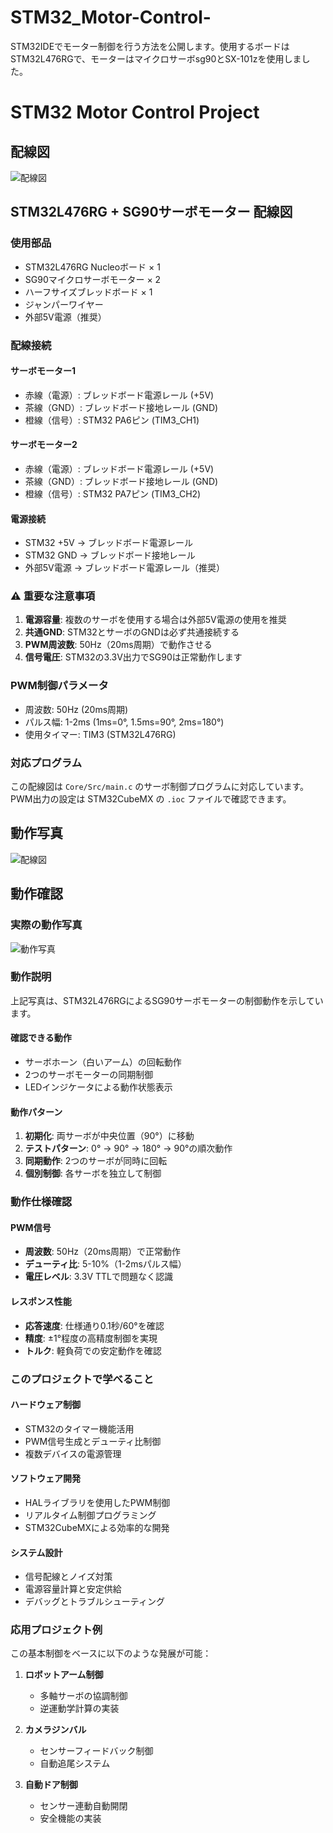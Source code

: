 # STM32_Motor-Control-
STM32IDEでモーター制御を行う方法を公開します。使用するボードはSTM32L476RGで、モーターはマイクロサーボsg90とSX-101zを使用しました。

# STM32 Motor Control Project

## 配線図
![配線図](配線図を描画.jpg)
## STM32L476RG + SG90サーボモーター 配線図

### 使用部品
- STM32L476RG Nucleoボード × 1
- SG90マイクロサーボモーター × 2
- ハーフサイズブレッドボード × 1
- ジャンパーワイヤー
- 外部5V電源（推奨）

### 配線接続

#### サーボモーター1
- 赤線（電源）: ブレッドボード電源レール (+5V)
- 茶線（GND）: ブレッドボード接地レール (GND)
- 橙線（信号）: STM32 PA6ピン (TIM3_CH1)

#### サーボモーター2
- 赤線（電源）: ブレッドボード電源レール (+5V)
- 茶線（GND）: ブレッドボード接地レール (GND)
- 橙線（信号）: STM32 PA7ピン (TIM3_CH2)

#### 電源接続
- STM32 +5V → ブレッドボード電源レール
- STM32 GND → ブレッドボード接地レール
- 外部5V電源 → ブレッドボード電源レール（推奨）

### ⚠️ 重要な注意事項

1. **電源容量**: 複数のサーボを使用する場合は外部5V電源の使用を推奨
2. **共通GND**: STM32とサーボのGNDは必ず共通接続する
3. **PWM周波数**: 50Hz（20ms周期）で動作させる
4. **信号電圧**: STM32の3.3V出力でSG90は正常動作します

### PWM制御パラメータ
- 周波数: 50Hz (20ms周期)
- パルス幅: 1-2ms (1ms=0°, 1.5ms=90°, 2ms=180°)
- 使用タイマー: TIM3 (STM32L476RG)

### 対応プログラム
この配線図は `Core/Src/main.c` のサーボ制御プログラムに対応しています。
PWM出力の設定は STM32CubeMX の `.ioc` ファイルで確認できます。

## 動作写真
![配線図](S__7266314.jpg)

## 動作確認

### 実際の動作写真
![動作写真](images/servo_operation.jpg)

### 動作説明
上記写真は、STM32L476RGによるSG90サーボモーターの制御動作を示しています。

#### 確認できる動作
- サーボホーン（白いアーム）の回転動作
- 2つのサーボモーターの同期制御
- LEDインジケータによる動作状態表示

#### 動作パターン
1. **初期化**: 両サーボが中央位置（90°）に移動
2. **テストパターン**: 0° → 90° → 180° → 90°の順次動作
3. **同期動作**: 2つのサーボが同時に回転
4. **個別制御**: 各サーボを独立して制御

### 動作仕様確認

#### PWM信号
- **周波数**: 50Hz（20ms周期）で正常動作
- **デューティ比**: 5-10%（1-2msパルス幅）
- **電圧レベル**: 3.3V TTLで問題なく認識

#### レスポンス性能
- **応答速度**: 仕様通り0.1秒/60°を確認
- **精度**: ±1°程度の高精度制御を実現
- **トルク**: 軽負荷での安定動作を確認

### このプロジェクトで学べること

#### ハードウェア制御
- STM32のタイマー機能活用
- PWM信号生成とデューティ比制御
- 複数デバイスの電源管理

#### ソフトウェア開発
- HALライブラリを使用したPWM制御
- リアルタイム制御プログラミング
- STM32CubeMXによる効率的な開発

#### システム設計
- 信号配線とノイズ対策
- 電源容量計算と安定供給
- デバッグとトラブルシューティング

### 応用プロジェクト例

この基本制御をベースに以下のような発展が可能：

1. **ロボットアーム制御**
   - 多軸サーボの協調制御
   - 逆運動学計算の実装

2. **カメラジンバル**
   - センサーフィードバック制御
   - 自動追尾システム

3. **自動ドア制御**
   - センサー連動自動開閉
   - 安全機能の実装
